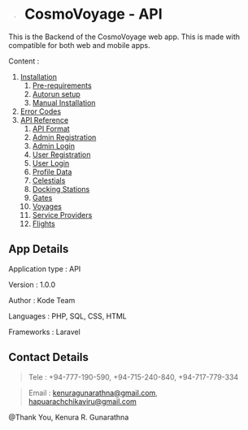 # <img src="./public/favicon.png" alt="CosmoVoyage Logo" width="25px" > CosmoVoyage - API

This is the Backend of the CosmoVoyage web app. This is made with compatible for both web and mobile apps.

Content :

1. [Installation](./documentation/Installation.md)
    1. [Pre-requirements](./documentation/Installation.md/#pre-requirements)
    2. [Autorun setup](./documentation/Installation.md/#autorun-setup)
    2. [Manual Installation](./documentation/Installation.md/#manual-installation)
2. [Error Codes](./documentation/Error-Codes.md)
3. [API Reference](./documentation/API/)
    1. [API Format](./documentation/API/API-Format.md)
    2. [Admin Registration](./documentation/API/Admin-Registration.md)
    3. [Admin Login](./documentation/API/Admin-Login.md)
    4. [User Registration](./documentation/API/User-Registration.md)
    5. [User Login](./documentation/API/User-Login.md)
    6. [Profile Data](./documentation/API/Profile-Data.md)
    7. [Celestials](./documentation/API/Celestials.md)
    8. [Docking Stations](./documentation/API/Docking-Stations.md)
    9. [Gates](./documentation/API/Gates.md)
    10. [Voyages](./documentation/API/Voyages.md)
    11. [Service Providers](./documentation/API/Service-Providers.md)
    12. [Flights](./documentation/API/Flights.md)


## App Details 

Application type : API

Version : 1.0.0

Author : Kode Team

Languages : PHP, SQL, CSS, HTML

Frameworks : Laravel

## Contact Details

> Tele : +94-777-190-590, +94-715-240-840, +94-717-779-334

> Email : kenuragunarathna@gmail.com, hapuarachchikaviru@gmail.com

@Thank You, Kenura R. Gunarathna